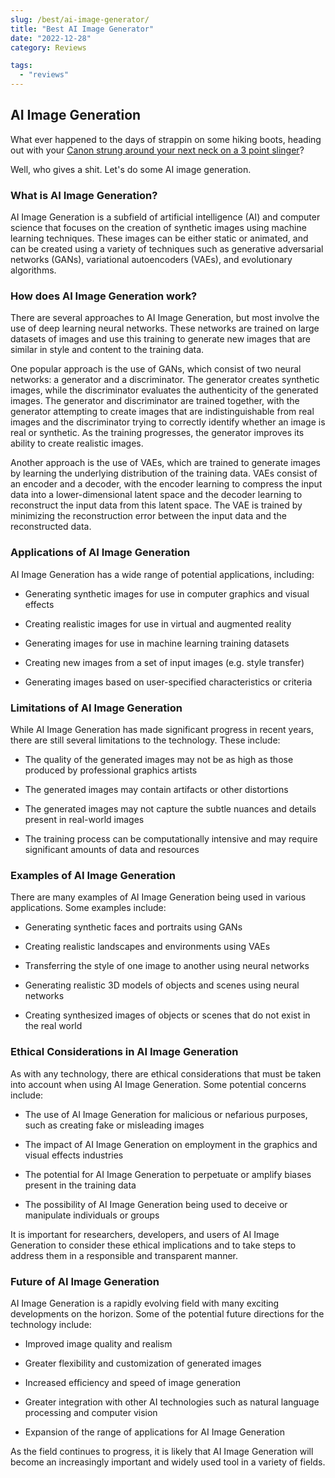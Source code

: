 ```yaml
---
slug: /best/ai-image-generator/
title: "Best AI Image Generator"
date: "2022-12-28"
category: Reviews

tags: 
  - "reviews"
---
```


## AI Image Generation

What ever happened to the days of strappin on some hiking boots, heading out with your [Canon strung around your next neck on a 3 point slinger](https://devinschumacher.com/shop/3-point-slinger-for-camera/)?

Well, who gives a shit. Let's do some AI image generation.

### What is AI Image Generation?

AI Image Generation is a subfield of artificial intelligence (AI) and computer science that focuses on the creation of synthetic images using machine learning techniques. These images can be either static or animated, and can be created using a variety of techniques such as generative adversarial networks (GANs), variational autoencoders (VAEs), and evolutionary algorithms.

### How does AI Image Generation work?

There are several approaches to AI Image Generation, but most involve the use of deep learning neural networks. These networks are trained on large datasets of images and use this training to generate new images that are similar in style and content to the training data.

One popular approach is the use of GANs, which consist of two neural networks: a generator and a discriminator. The generator creates synthetic images, while the discriminator evaluates the authenticity of the generated images. The generator and discriminator are trained together, with the generator attempting to create images that are indistinguishable from real images and the discriminator trying to correctly identify whether an image is real or synthetic. As the training progresses, the generator improves its ability to create realistic images.

Another approach is the use of VAEs, which are trained to generate images by learning the underlying distribution of the training data. VAEs consist of an encoder and a decoder, with the encoder learning to compress the input data into a lower-dimensional latent space and the decoder learning to reconstruct the input data from this latent space. The VAE is trained by minimizing the reconstruction error between the input data and the reconstructed data.

### Applications of AI Image Generation

AI Image Generation has a wide range of potential applications, including:

- Generating synthetic images for use in computer graphics and visual effects

- Creating realistic images for use in virtual and augmented reality

- Generating images for use in machine learning training datasets

- Creating new images from a set of input images (e.g. style transfer)

- Generating images based on user-specified characteristics or criteria

### Limitations of AI Image Generation

While AI Image Generation has made significant progress in recent years, there are still several limitations to the technology. These include:

- The quality of the generated images may not be as high as those produced by professional graphics artists

- The generated images may contain artifacts or other distortions

- The generated images may not capture the subtle nuances and details present in real-world images

- The training process can be computationally intensive and may require significant amounts of data and resources

### Examples of AI Image Generation

There are many examples of AI Image Generation being used in various applications. Some examples include:

- Generating synthetic faces and portraits using GANs

- Creating realistic landscapes and environments using VAEs

- Transferring the style of one image to another using neural networks

- Generating realistic 3D models of objects and scenes using neural networks

- Creating synthesized images of objects or scenes that do not exist in the real world

### Ethical Considerations in AI Image Generation

As with any technology, there are ethical considerations that must be taken into account when using AI Image Generation. Some potential concerns include:

- The use of AI Image Generation for malicious or nefarious purposes, such as creating fake or misleading images

- The impact of AI Image Generation on employment in the graphics and visual effects industries

- The potential for AI Image Generation to perpetuate or amplify biases present in the training data

- The possibility of AI Image Generation being used to deceive or manipulate individuals or groups

It is important for researchers, developers, and users of AI Image Generation to consider these ethical implications and to take steps to address them in a responsible and transparent manner.

### Future of AI Image Generation

AI Image Generation is a rapidly evolving field with many exciting developments on the horizon. Some of the potential future directions for the technology include:

- Improved image quality and realism

- Greater flexibility and customization of generated images

- Increased efficiency and speed of image generation

- Greater integration with other AI technologies such as natural language processing and computer vision

- Expansion of the range of applications for AI Image Generation

As the field continues to progress, it is likely that AI Image Generation will become an increasingly important and widely used tool in a variety of fields.

